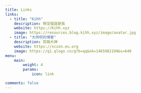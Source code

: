 ```yaml
---
title: Links
links:
  - title: "Kihh"
    description: 啊没错就是我
    website: https://Kihh.xyz
    image: https://resources.blog.kihh.xyz/image/avatar.jpg
  - title: "大帅呗的博客"
    description: 剪辑大神
    website: https://xczon.eu.org
    image: https://q1.qlogo.cn/g?b=qq&nk=1465982199&s=640
menu:
    main: 
        weight: 4
        params:
            icon: link

comments: false
---
```

